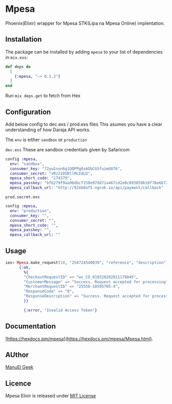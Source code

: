 # Mpesa 
Phoenix(Elixir) wrapper for Mpesa STK(Lipa na Mpesa Online) implentation.

## Installation

The package can be installed
by adding `mpesa` to your list of dependencies in `mix.exs`:

```elixir
def deps do
  [
    {:mpesa, "~> 0.1.2"}
  ]
end
```
Run `mix deps.get` to fetch from Hex

## Configuration

Add below config to dec.exs / prod.exs files 
This asumes you have a clear understanding of how Daraja API works.

The `env` is either `sandbox` or `production`

`dev.exs` These are sandbox credentials given by Safaricom
```elixir
config :mpesa,
  env: "sandbox",
  consumer_key: "72yw1nun6g1QQPPgOsAObCGSfuimGO7b",
  consumer_secret: "vRzZiD5RllMLIdLD",
  mpesa_short_code: "174379",
  mpesa_passkey: "bfb279f9aa9bdbcf158e97dd71a467cd2e0c893059b10f78e6b72ada1ed2c919",
  mpesa_callback_url: "http://91eb0af5.ngrok.io/api/payment/callback"
  ```


`prod.secret.exs`
```elixir
config :mpesa,
  env: "production",
  consumer_key: "",
  consumer_secret: "",
  mpesa_short_code: "",
  mpesa_passkey: "",
  mpesa_callback_url: ""
```


## Usage 

```elixir
iex> Mpesa.make_request(10, "254724540039", "reference", "description")
      {:ok,
        %{
        "CheckoutRequestID" => "ws_CO_010320202011179845",
        "CustomerMessage" => "Success. Request accepted for processing",
        "MerchantRequestID" => "25558-10595705-4",
        "ResponseCode" => "0",
        "ResponseDescription" => "Success. Request accepted for processing"
        }}

        {:error, "Invalid Access Token"}
```

## Documentation 
 [https://hexdocs.pm/mpesa](https://hexdocs.pm/mpesa/Mpesa.html).

 ## AUthor 

[ManuEl Geek](https://manuel.appslab.co.ke)

## Licence

Mpesa Elixir is released under [MIT License](https://github.com/appcues/exsentry/blob/master/LICENSE.txt)